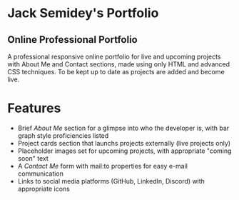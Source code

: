 # Jack Semidey's Portfolio

## Online Professional Portfolio 

A  professional responsive online portfolio for live and upcoming projects with About Me and Contact sections, made using only HTML and advanced CSS techniques.
To be kept up to date as projects are added and become live.

# Features 

* Brief <em>About Me</em> section for a glimpse into who the developer is, with bar graph style proficiencies listed
* Project cards section that launchs projects externally (live projects only)
* Placeholder images set for upcoming projects, with appropriate "coming soon" text
* A <em>Contact Me</em> form with mail:to properties for easy e-mail communication
* Links to social media platforms (GitHub, LinkedIn, Discord) with appropriate icons

